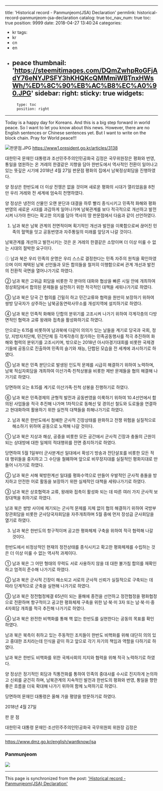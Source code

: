 
---
title: 'Historical record - Panmunjeom(JSA) Declaration'
permlink: historical-record-panmunjeom-jsa-declaration
catalog: true
toc_nav_num: true
toc: true
position: 9999
date: 2018-04-27 13:40:24
categories:
- kr
tags:
- kr
- cn
- en
- peace
thumbnail: 'https://steemitimages.com/DQmZwhpRoGFjAdY76eNYJPSFY3hKHQKcQMMmiWBTnxHWsWh/%ED%8C%90%EB%AC%B8%EC%A0%90.JPG'
sidebar:
    right:
        sticky: true
widgets:
    -
        type: toc
        position: right
---


Today is a happy day for Koreans.
And this is a big step forward in world peace.
So I want to let you know about this news.
However, there are no English sentences or Chinese sentences yet.
But I want to write on the block chain.
Pray for World peace!!!


![판문점.JPG](https://steemitimages.com/DQmZwhpRoGFjAdY76eNYJPSFY3hKHQKcQMMmiWBTnxHWsWh/%ED%8C%90%EB%AC%B8%EC%A0%90.JPG)
https://www1.president.go.kr/articles/3138


대한민국 문재인 대통령과 조선민주주의인민공화국 김정은 국무위원장은 평화와 번영, 통일을 염원하는 온 겨레의 한결같은 지향을 담아 한반도에서 역사적인 전환이 일어나고 있는 뜻깊은 시기에 2018년 4월 27일 판문점 평화의 집에서 남북정상회담을 진행하였다.



양 정상은 한반도에 더 이상 전쟁은 없을 것이며 새로운 평화의 시대가 열리었음을 8천만 우리 겨레와 전 세계에 엄숙히 천명하였다.



양 정상은 냉전의 산물인 오랜 분단과 대결을 하루 빨리 종식시키고 민족적 화해와 평화번영의 새로운 시대를 과감하게 일어나가며 남북관계를 보다 적극적으로 개선하고 발전시켜 나가야 한다는 확고한 의지를 담아 역사의 땅 판문점에서 다음과 같이 선언하였다.



1. 남과 북은 남북 관계의 전면적이며 획기적인 개선과 발전을 이룩함으로써 끊어진 민족의 혈맥을 잇고 공동번영과 자주통일의 미래를 앞당겨 나갈 것이다.



남북관계를 개선하고 발전시키는 것은 온 겨레의 한결같은 소망이며 더 이상 미룰 수 없는 시대의 절박한 요구이다.



ⓛ 남과 북은 우리 민족의 운명은 우리 스스로 결정한다는 민족 자주의 원칙을 확인하였으며 이미 채택된 남북 선언들과 모든 합의들을 철저히 이행함으로써 관계 개선과 발전의 전환적 국면을 열어나가기로 하였다.



② 남과 북은 고위급 회담을 비롯한 각 분야의 대화와 협상을 빠른 시일 안에 개최하여 정상회담에서 합의된 문제들을 실천하기 위한 적극적인 대책을 세워나가기로 하였다.



③ 남과 북은 당국 간 협의를 긴밀히 하고 민간교류와 협력을 원만히 보장하기 위하여 쌍방 당국자가 상주하는 남북공동연락사무소를 개성지역에 설치하기로 하였다.



④ 남과 북은 민족적 화해와 단합의 분위기를 고조시켜 나가기 위하여 각계각층의 다방면적인 협력과 교류 왕래와 접촉을 활성화하기로 하였다.



안으로는 6.15를 비롯하여 남과북에 다같이 의의가 있는 날들을 계기로 당국과 국회, 정당, 지방자치단체, 민간단체 등 각계각층이 참가하는 민족공동행사를 적극 추진하여 화해와 협력의 분위기를 고조시키며, 밖으로는 2018년 아시아경기대회를 비롯한 국제경기들에 공동으로 진출하여 민족의 슬기와 재능, 단합된 모습을 전 세계에 과시하기로 하였다.

⑤ 남과 북은 민족 분단으로 발생된 인도적 문제를 시급히 해결하기 위하여 노력하며, 남북 적십자회담을 개최하여 이산가족·친척상봉을 비롯한 제반 문제들을 협의 해결해 나가기로 하였다.



당면하여 오는 8.15를 계기로 이산가족·친척 상봉을 진행하기로 하였다.



⑥ 남과 북은 민족경제의 균형적 발전과 공동번영을 이룩하기 위하여 10.4선언에서 합의된 사업들을 적극 추진해 나가며 1차적으로 동해선 및 경의선 철도와 도로들을 연결하고 현대화하여 활용하기 위한 실천적 대책들을 취해나가기로 하였다.



2. 남과 북은 한반도에서 첨예한 군사적 긴장상태를 완화하고 전쟁 위험을 실질적으로 해소하기 위하여 공동으로 노력해 나갈 것이다.



① 남과 북은 지상과 해상, 공중을 비롯한 모든 공간에서 군사적 긴장과 충돌의 근원이 되는 상대방에 대한 일체의 적대행위를 전면 중지하기로 하였다.



당면하여 5월 1일부터 군사분계선 일대에서 확성기 방송과 전단살포를 비롯한 모든 적대 행위들을 중지하고 그 수단을 철폐하며 앞으로 비무장지대를 실질적인 평화지대로 만들어 나가기로 하였다.



② 남과 북은 서해 북방한계선 일대를 평화수역으로 만들어 우발적인 군사적 충돌을 방지하고 안전한 어로 활동을 보장하기 위한 실제적인 대책을 세워나가기로 하였다.



③ 남과 북은 상호협력과 교류, 왕래와 접촉이 활성화 되는 데 따른 여러 가지 군사적 보장대책을 취하기로 하였다.



남과 북은 쌍방 사이에 제기되는 군사적 문제를 지체 없이 협의 해결하기 위하여 국방부장관회담을 비롯한 군사당국자회담을 자주개최하며 5월 중에 먼저 장성급 군사회담을 열기로 하였다.



3. 남과 북은 한반도의 항구적이며 공고한 평화체제 구축을 위하여 적극 협력해 나갈 것이다.



한반도에서 비정상적인 현재의 정전상태를 종식시키고 확고한 평화체제를 수립하는 것은 더 이상 미룰 수 없는 역사적 과제이다.



① 남과 북은 그 어떤 형태의 무력도 서로 사용하지 않을 데 대한 불가침 합의를 재확인하고 엄격히 준수해 나가기로 하였다.



② 남과 북은 군사적 긴장이 해소되고 서로의 군사적 신뢰가 실질적으로 구축되는 데 따라 단계적으로 군축을 실현해 나가기로 하였다.



③ 남과 북은 정전협정체결 65년이 되는 올해에 종전을 선언하고 정전협정을 평화협정으로 전환하며 항구적이고 공고한 평화체제 구축을 위한 남·북·미 3자 또는 남·북·미·중 4자회담 개최를 적극 추진해 나가기로 하였다.



④ 남과 북은 완전한 비핵화를 통해 핵 없는 한반도를 실현한다는 공동의 목표를 확인하였다.



남과 북은 북측이 취하고 있는 주동적인 조치들이 한반도 비핵화를 위해 대단히 의의 있고 중대한 조치라는데 인식을 같이 하고 앞으로 각기 자기의 책임과 역할을 다하기로 하였다.



남과 북은 한반도 비핵화를 위한 국제사회의 지지와 협력을 위해 적극 노력하기로 하였다.



양 정상은 정기적인 회담과 직통전화를 통하여 민족의 중대사를 수시로 진지하게 논의하고 신뢰를 굳건히 하며, 남북관계의 지속적인 발전과 한반도의 평화와 번영, 통일을 향한 좋은 흐름을 더욱 확대해 나가기 위하여 함께 노력하기로 하였다.



당면하여 문재인 대통령은 올해 가을 평양을 방문하기로 하였다.





2018년 4월 27일 

판 문 점

대한민국 대통령 문재인·조선민주주의인민공화국 국무위원회 위원장 김정은



---

https://www.dmz.go.kr/english/wantknow/jsa 
### Panmunjeom
![](https://steemitimages.com/DQmYsrS1ESjqBdj3cP5VTvB366vELSSrcsyENPUFvPYsKai/image.png)

- - -

This page is synchronized from the post: ['Historical record - Panmunjeom(JSA) Declaration'](https://steemit.com/@kingbit/historical-record-panmunjeom-jsa-declaration)
